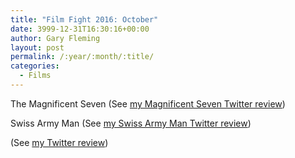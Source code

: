 ```yaml
---
title: "Film Fight 2016: October"
date: 3999-12-31T16:30:16+00:00
author: Gary Fleming
layout: post
permalink: /:year/:month/:title/
categories:
  - Films
---
```


The Magnificent Seven (See [my Magnificent Seven Twitter review](https://twitter.com/garyfleming/status/782253971524218880))

Swiss Army Man (See [my Swiss Army Man Twitter review](https://twitter.com/garyfleming/status/783212527270453248))

 (See [my  Twitter review]())
